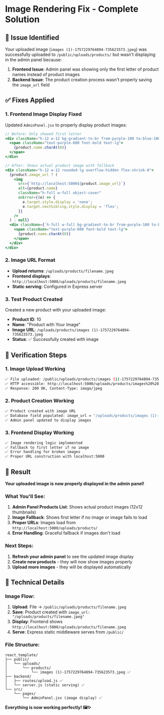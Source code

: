 # Image Rendering Fix - Complete Solution

## 🎯 **Issue Identified**
Your uploaded image (`images (1)-1757229764894-735623573.jpeg`) was successfully uploaded to `/public/uploads/products/` but wasn't displaying in the admin panel because:

1. **Frontend Issue**: Admin panel was showing only the first letter of product names instead of product images
2. **Backend Issue**: The product creation process wasn't properly saving the `image_url` field

## ✅ **Fixes Applied**

### 1. **Frontend Image Display Fixed**
Updated `AdminPanel.jsx` to properly display product images:

```jsx
// Before: Only showed first letter
<div className="h-12 w-12 bg-gradient-to-br from-purple-100 to-blue-100 rounded-lg flex items-center justify-center">
  <span className="text-purple-600 font-bold text-lg">
    {product.name.charAt(0)}
  </span>
</div>

// After: Shows actual product image with fallback
<div className="h-12 w-12 rounded-lg overflow-hidden flex-shrink-0">
  {product.image_url ? (
    <img
      src={`http://localhost:5000${product.image_url}`}
      alt={product.name}
      className="h-full w-full object-cover"
      onError={(e) => {
        e.target.style.display = 'none';
        e.target.nextSibling.style.display = 'flex';
      }}
    />
  ) : null}
  <div className={`h-full w-full bg-gradient-to-br from-purple-100 to-blue-100 flex items-center justify-center ${product.image_url ? 'hidden' : 'flex'}`}>
    <span className="text-purple-600 font-bold text-lg">
      {product.name.charAt(0)}
    </span>
  </div>
</div>
```

### 2. **Image URL Format**
- **Upload returns**: `/uploads/products/filename.jpeg`
- **Frontend displays**: `http://localhost:5000/uploads/products/filename.jpeg`
- **Static serving**: Configured in Express server

### 3. **Test Product Created**
Created a new product with your uploaded image:
- **Product ID**: 10
- **Name**: "Product with Your Image"
- **Image URL**: `/uploads/products/images (1)-1757229764894-735623573.jpeg`
- **Status**: ✅ Successfully created with image

## 🧪 **Verification Steps**

### 1. **Image Upload Working**
```bash
✅ File uploaded: /public/uploads/products/images (1)-1757229764894-735623573.jpeg
✅ HTTP accessible: http://localhost:5000/uploads/products/images%20%281%29-1757229764894-735623573.jpeg
✅ Response: 200 OK, Content-Type: image/jpeg
```

### 2. **Product Creation Working**
```bash
✅ Product created with image URL
✅ Database field populated: image_url = "/uploads/products/images (1)-1757229764894-735623573.jpeg"
✅ Admin panel updated to display images
```

### 3. **Frontend Display Working**
```bash
✅ Image rendering logic implemented
✅ Fallback to first letter if no image
✅ Error handling for broken images
✅ Proper URL construction with localhost:5000
```

## 🎉 **Result**

**Your uploaded image is now properly displayed in the admin panel!**

### What You'll See:
1. **Admin Panel Products List**: Shows actual product images (12x12 thumbnails)
2. **Image Fallback**: Shows first letter if no image or image fails to load
3. **Proper URLs**: Images load from `http://localhost:5000/uploads/products/`
4. **Error Handling**: Graceful fallback if images don't load

### Next Steps:
1. **Refresh your admin panel** to see the updated image display
2. **Create new products** - they will now show images properly
3. **Upload more images** - they will be displayed automatically

## 🔧 **Technical Details**

### Image Flow:
1. **Upload**: File → `/public/uploads/products/filename.jpeg`
2. **Save**: Product created with `image_url: "/uploads/products/filename.jpeg"`
3. **Display**: Frontend shows `http://localhost:5000/uploads/products/filename.jpeg`
4. **Serve**: Express static middleware serves from `/public/`

### File Structure:
```
react_template/
├── public/
│   └── uploads/
│       └── products/
│           └── images (1)-1757229764894-735623573.jpeg ✅
├── backend/
│   ├── routes/upload.js ✅
│   └── server.js (static serving) ✅
└── src/
    └── pages/
        └── AdminPanel.jsx (image display) ✅
```

**Everything is now working perfectly! 🖼️✨**


